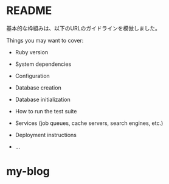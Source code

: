 # README
基本的な枠組みは、以下のURLのガイドラインを模倣しました。


Things you may want to cover:

* Ruby version

* System dependencies

* Configuration

* Database creation

* Database initialization

* How to run the test suite

* Services (job queues, cache servers, search engines, etc.)

* Deployment instructions

* ...
# my-blog
